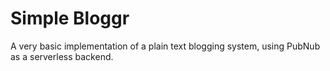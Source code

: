 # Simple Bloggr

A very basic implementation of a plain text blogging system, using PubNub as a serverless backend.
